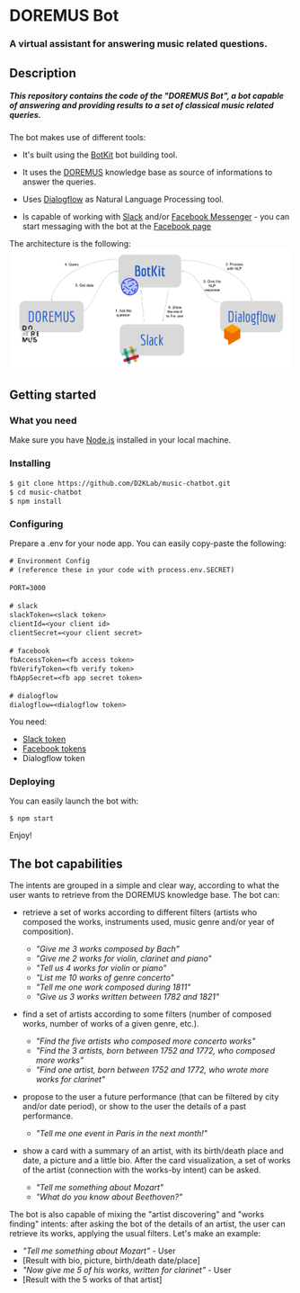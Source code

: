 # DOREMUS Bot
### A virtual assistant for answering music related questions.

## Description

##### This repository contains the code of the "DOREMUS Bot", a bot capable of answering and providing results to a set of classical music related queries.

The bot makes use of different tools:
- It's built using the [BotKit](https://github.com/howdyai/botkit) bot building tool.

- It uses the [DOREMUS](https://github.com/DOREMUS-ANR) knowledge base as source of informations to answer the queries.

- Uses [Dialogflow](https://github.com/dialogflow) as Natural Language Processing tool.

- Is capable of working with [Slack](https://slack.com) and/or [Facebook Messenger](https://www.messenger.com) - you can start messaging with the bot at the [Facebook page](https://facebook.com/doremusbot/)

The architecture is the following:
![DOREMUS Bot architecture](./final-report/images/architecture.png) 

## Getting started

### What you need
Make sure you have [Node.js](https://nodejs.org/en/download/) installed in your local machine.

### Installing

```
$ git clone https://github.com/D2KLab/music-chatbot.git
$ cd music-chatbot
$ npm install 
```

### Configuring
Prepare a .env for your node app. You can easily copy-paste the following:
```
# Environment Config
# (reference these in your code with process.env.SECRET)

PORT=3000

# slack
slackToken=<slack token>
clientId=<your client id>
clientSecret=<your client secret>

# facebook
fbAccessToken=<fb access token>
fbVerifyToken=<fb verify token>
fbAppSecret=<fb app secret token>

# dialogflow
dialogflow=<dialogflow token>
```

You need:
- [Slack token](https://api.slack.com/apps)
- [Facebook tokens](https://developers.facebook.com/apps/)
- Dialogflow token

### Deploying
You can easily launch the bot with:
```
$ npm start 
```

Enjoy!

## The bot capabilities
The intents are grouped in a simple and clear way, according to what the user
wants to retrieve from the DOREMUS knowledge base. The bot can:

- retrieve a set of works according to different filters (artists who composed
the works, instruments used, music genre and/or year of composition).
    - *"Give me 3 works composed by Bach"*
    - *"Give me 2 works for violin, clarinet and piano"*
    - *"Tell us 4 works for violin or piano"*
    - *"List me 10 works of genre concerto"*
    - *"Tell me one work composed during 1811"*
    - *"Give us 3 works written between 1782 and 1821"*

- find a set of artists according to some filters (number of composed works,
number of works of a given genre, etc.).
    - *"Find the five artists who composed more concerto works"*
    - *"Find the 3 artists, born between 1752 and 1772, who composed more works"*
    - *"Find one artist, born between 1752 and 1772, who wrote more works for clarinet"*

- propose to the user a future performance (that can be filtered by city and/or
date period), or show to the user the details of a past performance.
    - *"Tell me one event in Paris in the next month!"*

- show a card with a summary of an artist, with its birth/death place and
date, a picture and a little bio. After the card visualization, a set of works
of the artist (connection with the works-by intent) can be asked.
    - *"Tell me something about Mozart"*
    - *"What do you know about Beethoven?"*
    
The bot is also capable of mixing the "artist discovering" and "works finding" intents:
after asking the bot of the details of an artist, the user can retrieve its works,
applying the usual filters. Let's make an example:

- *"Tell me something about Mozart"* - User
- [Result with bio, picture, birth/death date/place]
- *"Now give me 5 of his works, written for clarinet"* - User
- [Result with the 5 works of that artist]



